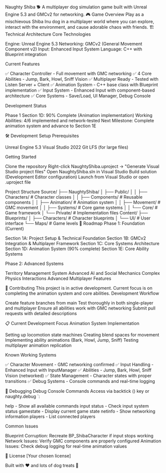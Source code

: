 Naughty Shiba 🐕
A multiplayer dog simulation game built with Unreal Engine 5.3 and GMCv2 for networking.
🎮 Game Overview
Play as a mischievous Shiba Inu dog in a multiplayer world where you can explore, interact with the environment, and cause adorable chaos with friends.
🏗️ Technical Architecture
Core Technologies

Engine: Unreal Engine 5.3
Networking: GMCv2 (General Movement Component v2)
Input: Enhanced Input System
Language: C++ with Blueprint integration

Current Features

✅ Character Controller - Full movement with GMC networking
✅ 4 Core Abilities - Jump, Bark, Howl, Sniff Vision
✅ Multiplayer Ready - Tested with Listen Server + Client
✅ Animation System - C++ base class with Blueprint implementation
✅ Input System - Enhanced Input with component-based architecture
✅ Core Systems - Save/Load, UI Manager, Debug Console

Development Status

Phase 1 Section 1D: 90% Complete (Animation implementation)
Working Abilities: 4/6 implemented and network-tested
Next Milestone: Complete animation system and advance to Section 1E

🛠️ Development Setup
Prerequisites

Unreal Engine 5.3
Visual Studio 2022
Git LFS (for large files)

Getting Started

Clone the repository
Right-click NaughtyShiba.uproject → "Generate Visual Studio project files"
Open NaughtyShiba.sln in Visual Studio
Build solution (Development Editor configuration)
Launch from Visual Studio or open .uproject file

Project Structure
Source/
├── NaughtyShiba/
│   ├── Public/
│   │   ├── Characters/        # Character classes
│   │   ├── Components/        # Reusable components
│   │   ├── Animation/         # Animation system
│   │   ├── Movement/          # GMC movement
│   │   ├── Systems/           # Core game systems
│   │   └── Core/              # Game framework
│   └── Private/               # Implementation files
Content/
├── Blueprints/
│   ├── Characters/            # Character blueprints
│   └── UI/                    # User interface
└── Maps/                      # Game levels
🎯 Roadmap
Phase 1: Foundation (Current)

 Section 1A: Project Setup & Technical Foundation
 Section 1B: GMCv2 Integration & Multiplayer Framework
 Section 1C: Core Systems Architecture
 Section 1D: Animation System (90% complete)
 Section 1E: Core Ability Systems

Phase 2: Advanced Systems

Territory Management System
Advanced AI and Social Mechanics
Complex Physics Interactions
Advanced Multiplayer Features

🤝 Contributing
This project is in active development. Current focus is on completing the animation system and core abilities.
Development Workflow

Create feature branches from main
Test thoroughly in both single-player and multiplayer
Ensure all abilities work with GMC networking
Submit pull requests with detailed descriptions

📋 Current Development Focus
Animation System Implementation

Setting up locomotion state machines
Creating blend spaces for movement
Implementing ability animations (Bark, Howl, Jump, Sniff)
Testing multiplayer animation replication

Known Working Systems

✅ Character Movement - GMC networking confirmed
✅ Input Handling - Enhanced Input with InputManager
✅ Abilities - Jump, Bark, Howl, Sniff Vision (networked)
✅ State Management - Character states with proper transitions
✅ Debug Systems - Console commands and real-time logging

🐛 Debugging
Debug Console Commands
Access via backtick () key or naughty.debug <command>`:

help - Show all available commands
input status - Check input system status
gamestate - Display current game state
netinfo - Show networking information
players - List connected players

Common Issues

Blueprint Corruption: Recreate BP_ShibaCharacter if input stops working
Network Issues: Verify GMC components are properly configured
Animation Issues: Check debug logging for real-time animation values

📄 License
[Your chosen license]

Built with ❤️ and lots of dog treats 🦴
